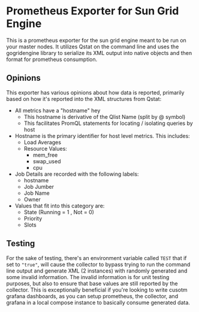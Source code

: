 # Prometheus Exporter for Sun Grid Engine

This is a prometheus exporter for the sun grid engine meant to be run on your master nodes. It utilizes Qstat on the command line and uses the gogridengine library to serialize its XML output into native objects and then format for prometheus consumption.

## Opinions

This exporter has various opinions about how data is reported, primarily based on how it's reported into the XML structures from Qstat:

* All metrics have a "hostname" hey
    * This hostname is derivative of the Qlist Name (split by @ symbol)
    * This facilitates PromQL statements for locating / isolating queries by host
* Hostname is the primary identifier for host level metrics. This includes:
    * Load Averages
    * Resource Values:
        * mem_free
        * swap_used
        * cpu
* Job Details are recorded with the following labels:
    * hostname
    * Job Jumber
    * Job Name
    * Owner
* Values that fit into this category are:
    * State (Running = 1 , Not = 0)
    * Priority
    * Slots

## Testing
For the sake of testing, there's an environment variable called `TEST` that if set to `"true"`, will cause the collector to bypass trying to run the command line output and generate XML (2 instances) with randomly generated and some invalid information. The invalid information is for unit testing purposes, but also to ensure that base values are still reported by the collector. This is exceptionally beneficial if you're looking to write cusotm grafana dashboards, as you can setup prometheus, the collector, and grafana in a local compose instance to basically consume generated data. 